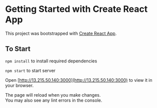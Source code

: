 # Getting Started with Create React App

This project was bootstrapped with [Create React App](https://github.com/facebook/create-react-app).

## To Start

`npm install` to install required dependencies

`npm start` to start server

Open [http://13.215.50.140:3000](http://13.215.50.140:3000) to view it in your browser.

The page will reload when you make changes.\
You may also see any lint errors in the console.
